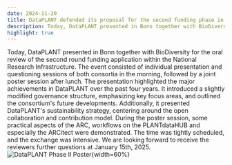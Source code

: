 ```yaml
---
date: 2024-11-20
title: DataPLANT defended its proposal for the second funding phase in Bonn
description: Today, DataPLANT presented in Bonn together with BioDiversity for the oral review of the second round funding pplication within the National Research Infrastructure. The event consisted of individual presentation and questioning sessions ...
highlight: true
---
```

Today, DataPLANT presented in Bonn together with BioDiversity for the oral review of the second round funding application within the
National Research Infrastructure. The event consisted of individual presentation and questioning sessions of both consortia in the
morning, followed by a joint poster session after lunch. The presentation highlighted the major achievements in DataPLANT over the
past four years. It introduced a slightly modified governance structure, emphasizing key focus areas, and outlined the consortium's
future developments. Additionally, it presented DataPLANT's sustainability strategy, centering around the open collaboration and
contribution model. During the poster session, some practical aspects of the ARC, workflows on the PLANTdataHUB and especially the 
ARCitect were demonstrated. The time was tightly scheduled, and the exchange was intensive. We are looking forward to receive the 
reviewers further questions at January 15th, 2025.
![DataPLANT Phase II Poster](/src/assets/images/news/DFG-Review-Poster.png){width=60%}
